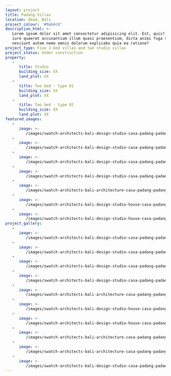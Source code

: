 ```yaml
---
layout: project
title: Padang Villas
location: Ubud, Bali
project_colour: '#9ab4c8'
description_html: >-
   Lorem ipsum dolor sit amet consectetur adipisicing elit. Est, quis? Velit,
   iure quaerat accusantium illum quasi praesentium, dicta animi fuga sunt,
   nesciunt autem nemo omnis dolorum explicabo quia ea ratione?
project_type: Five 2-bed villas and two studio villas
project_status: Under construction
property:
   -
      title: Studio
      building_size: XX
      land_plot: XX
   -
      title: Two bed - type 01
      building_size: XX
      land_plot: XX
   -
      title: Two bed - type 02
      building_size: XX
      land_plot: XX
featured_images:
   -
      image: >-
         /images/swatch-architects-bali-design-studio-casa-padang-padang-villas-two-bed-10.jpg
   -
      image: >-
         /images/swatch-architects-bali-design-studio-casa-padang-padang-villas-two-bed-13.jpg
   -
      image: >-
         /images/swatch-architects-bali-design-studio-casa-padang-padang-villas-two-bed-12.jpg
   -
      image: >-
         /images/swatch-architects-bali-design-studio-casa-padang-padang-villas-two-bed-18.jpg
   -
      image: >-
         /images/swatch-architects-bali-architecture-casa-padang-padang-villas-two-bed-1.jpg
   -
      image: >-
         /images/swatch-architects-bali-design-studio-house-casa-padang-padang-villas-three-bed9.jpg
   -
      image: >-
         /images/swatch-architects-bali-design-studio-house-casa-padang-padang-villas-three-bed10.jpg
project_gallery:
   -
      image: >-
         /images/swatch-architects-bali-design-studio-casa-padang-padang-villas-two-bed-10.jpg
   -
      image: >-
         /images/swatch-architects-bali-design-studio-casa-padang-padang-villas-two-bed-13.jpg
   -
      image: >-
         /images/swatch-architects-bali-design-studio-casa-padang-padang-villas-two-bed-12.jpg
   -
      image: >-
         /images/swatch-architects-bali-design-studio-casa-padang-padang-villas-two-bed-18.jpg
   -
      image: >-
         /images/swatch-architects-bali-architecture-casa-padang-padang-villas-two-bed-1.jpg
   -
      image: >-
         /images/swatch-architects-bali-design-studio-house-casa-padang-padang-villas-three-bed9.jpg
   -
      image: >-
         /images/swatch-architects-bali-design-studio-house-casa-padang-padang-villas-three-bed10.jpg
   -
      image: >-
         /images/swatch-architects-bali-architecture-casa-padang-padang-villa-house-complex-1.jpg
   -
      image: >-
         /images/swatch-architects-bali-architecture-casa-padang-padang-villas-three-bed8.jpg
   -
      image: >-
         /images/swatch-architects-bali-design-studio-casa-padang-padang-villas-two-bed-15.jpg
---
```

